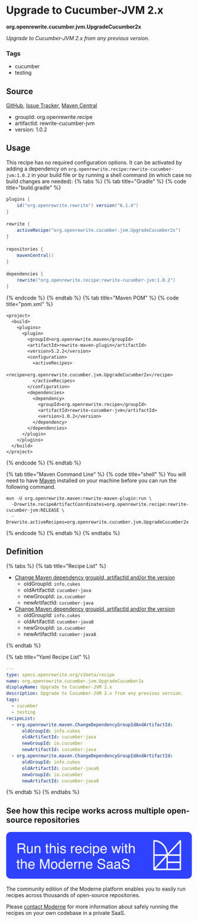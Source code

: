 # Upgrade to Cucumber-JVM 2.x

**org.openrewrite.cucumber.jvm.UpgradeCucumber2x**

_Upgrade to Cucumber-JVM 2.x from any previous version._

### Tags

* cucumber
* testing

## Source

[GitHub](https://github.com/openrewrite/rewrite-cucumber-jvm/blob/main/src/main/resources/META-INF/rewrite/cucumber.yml), [Issue Tracker](https://github.com/openrewrite/rewrite-cucumber-jvm/issues), [Maven Central](https://central.sonatype.com/artifact/org.openrewrite.recipe/rewrite-cucumber-jvm/1.0.2/jar)

* groupId: org.openrewrite.recipe
* artifactId: rewrite-cucumber-jvm
* version: 1.0.2


## Usage

This recipe has no required configuration options. It can be activated by adding a dependency on `org.openrewrite.recipe:rewrite-cucumber-jvm:1.0.2` in your build file or by running a shell command (in which case no build changes are needed): 
{% tabs %}
{% tab title="Gradle" %}
{% code title="build.gradle" %}
```groovy
plugins {
    id("org.openrewrite.rewrite") version("6.1.4")
}

rewrite {
    activeRecipe("org.openrewrite.cucumber.jvm.UpgradeCucumber2x")
}

repositories {
    mavenCentral()
}

dependencies {
    rewrite("org.openrewrite.recipe:rewrite-cucumber-jvm:1.0.2")
}
```
{% endcode %}
{% endtab %}
{% tab title="Maven POM" %}
{% code title="pom.xml" %}
```markup
<project>
  <build>
    <plugins>
      <plugin>
        <groupId>org.openrewrite.maven</groupId>
        <artifactId>rewrite-maven-plugin</artifactId>
        <version>5.2.2</version>
        <configuration>
          <activeRecipes>
            <recipe>org.openrewrite.cucumber.jvm.UpgradeCucumber2x</recipe>
          </activeRecipes>
        </configuration>
        <dependencies>
          <dependency>
            <groupId>org.openrewrite.recipe</groupId>
            <artifactId>rewrite-cucumber-jvm</artifactId>
            <version>1.0.2</version>
          </dependency>
        </dependencies>
      </plugin>
    </plugins>
  </build>
</project>
```
{% endcode %}
{% endtab %}

{% tab title="Maven Command Line" %}
{% code title="shell" %}
You will need to have [Maven](https://maven.apache.org/download.cgi) installed on your machine before you can run the following command.

```shell
mvn -U org.openrewrite.maven:rewrite-maven-plugin:run \
  -Drewrite.recipeArtifactCoordinates=org.openrewrite.recipe:rewrite-cucumber-jvm:RELEASE \
  -Drewrite.activeRecipes=org.openrewrite.cucumber.jvm.UpgradeCucumber2x
```
{% endcode %}
{% endtab %}
{% endtabs %}

## Definition

{% tabs %}
{% tab title="Recipe List" %}
* [Change Maven dependency groupId, artifactId and/or the version](../../maven/changedependencygroupidandartifactid.md)
  * oldGroupId: `info.cukes`
  * oldArtifactId: `cucumber-java`
  * newGroupId: `io.cucumber`
  * newArtifactId: `cucumber-java`
* [Change Maven dependency groupId, artifactId and/or the version](../../maven/changedependencygroupidandartifactid.md)
  * oldGroupId: `info.cukes`
  * oldArtifactId: `cucumber-java8`
  * newGroupId: `io.cucumber`
  * newArtifactId: `cucumber-java8`

{% endtab %}

{% tab title="Yaml Recipe List" %}
```yaml
---
type: specs.openrewrite.org/v1beta/recipe
name: org.openrewrite.cucumber.jvm.UpgradeCucumber2x
displayName: Upgrade to Cucumber-JVM 2.x
description: Upgrade to Cucumber-JVM 2.x from any previous version.
tags:
  - cucumber
  - testing
recipeList:
  - org.openrewrite.maven.ChangeDependencyGroupIdAndArtifactId:
      oldGroupId: info.cukes
      oldArtifactId: cucumber-java
      newGroupId: io.cucumber
      newArtifactId: cucumber-java
  - org.openrewrite.maven.ChangeDependencyGroupIdAndArtifactId:
      oldGroupId: info.cukes
      oldArtifactId: cucumber-java8
      newGroupId: io.cucumber
      newArtifactId: cucumber-java8

```
{% endtab %}
{% endtabs %}

## See how this recipe works across multiple open-source repositories

[![Moderne Link Image](/.gitbook/assets/ModerneRecipeButton.png)](https://app.moderne.io/recipes/org.openrewrite.cucumber.jvm.UpgradeCucumber2x)

The community edition of the Moderne platform enables you to easily run recipes across thousands of open-source repositories.

Please [contact Moderne](https://moderne.io/product) for more information about safely running the recipes on your own codebase in a private SaaS.
